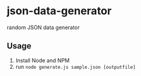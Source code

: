# json-data-generator
random JSON data generator

## Usage
1. Install Node and NPM
2. run `node generate.js sample.json [outputfile]`

